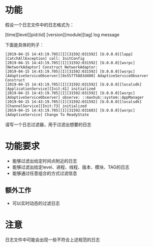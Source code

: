# 功能

假设一个日志文件中的日志格式为：

[time][level][pid:tid] [version][module][tag] log message

下面是具体的列子：

    [2019-04-15 14:43:19.705][I][31592:031592] [U.0.0.0][lapp][CatchAllException] call: InitConfig
    [2019-04-15 14:43:19.705][I][31592:031592] [U.0.0.0][wsrpc][NetworkAdaptor] Construct NetworkAdaptor:
    [2019-04-15 14:43:19.705][I][31592:031592] [U.0.0.0][wsrpc][AdaptiveServiceObserver][0x55775883d400] AdaptiveServiceObserver Construct
    [2019-04-15 14:43:19.705][I][31592:031592] [U.0.0.0][localsdk][ApplicationService][Init:41] initialized
    [2019-04-15 14:43:19.705][I][31592:031592] [U.0.0.0][wsrpc][AdaptiveServiceObserver] observe: ::maxhub::system::AppManager
    [2019-04-15 14:43:19.705][I][31592:031592] [U.0.0.0][localsdk][ChannelService][Init:73] initialized
    [2019-04-15 14:43:19.705][I][31592:031603] [U.0.0.0][wsrpc][AdaptiveService] Change To ReadyState


请写一个日志过滤器，用于过滤出想要的日志

# 功能要求

- 能够过滤出给定时间点附近的日志
- 能够过滤出给定level、进程、线程、版本、模块、TAG的日志
- 能够通过任意组合的方式过滤信息

## 额外工作

- 可以实时动态的过滤日志

# 注意

日志文件中可能会出现一些不符合上述规范的日志
